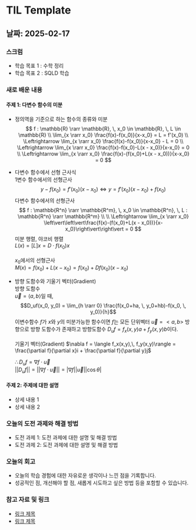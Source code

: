 # TIL Template

## 날짜: 2025-02-17

### 스크럼
- 학습 목표 1 : 수학 정리
- 학습 목표 2 : SQLD 학습

### 새로 배운 내용
#### 주제 1: 다변수 함수의 미분
- 정의역을 기준으로 하는 함수의 종류와 미분
    $$
    f : \mathbb{R} \rarr \mathbb{R}, \, x_0 \in \mathbb{R}, \, L \in \mathbb{R} \\
    \lim_{x \rarr x_0} \frac{f(x)-f(x_0)}{x-x_0} = L = f'(x_0) \\
    \Leftrightarrow \lim_{x \rarr x_0} \frac{f(x)-f(x_0)}{x-x_0} - L = 0
    \\
    \Leftrightarrow \lim_{x \rarr x_0} \frac{f(x)-f(x_0)-L(x - x_0)}{x-x_0} = 0
    \\
    \Leftrightarrow \lim_{x \rarr x_0} \frac{f(x)-(f(x_0)+L(x - x_0))}{x-x_0} = 0
    $$

- 다변수 함수에서 선형 근사식</br>
    1변수 함수에서의 선형근사
    $$
    y - f(x_0) = f'(x_0)(x-x_0) \Leftrightarrow y = f'(x_0)(x-x_0) + f(x_0)
    $$
    다변수 함수에서의 선형근사
    $$
    f : \mathbb{R^n} \rarr \mathbb{R^m}, \, x_0 \in \mathbb{R^n}, \, L : \mathbb{R^n} \rarr \mathbb{R^m} \\
    \\
    \Leftrightarrow \lim_{x \rarr x_0} \left\vert\left\vert\frac{f(x)-(f(x_0)+L(x - x_0))}{x-x_0}\right\vert\right\vert = 0
    $$
    미분 행렬, 야코비 행렬</br>
    $L(x) = [L]x = D\cdot f(x_0)x$</br>
    </br>
    $x_0$에서의 선형근사</br>
    $M(x) = f(x_0) + L(x-x_0) = f(x_0)+Df(x_0)(x-x_0)$

- 방향 도함수와 기울기 벡터(Gradient)</br>
    방향 도함수</br>
    $\vec u = \langle a,\,b \rangle$일 때,
    $$D_uf(x_0, y_0) = \lim_{h \rarr 0} \frac{f(x_0+ha, \, y_0+hb)-f(x_0, \, y_0)}{h}$$
    이변수함수 $f$가 $x$와 $y$의 미분가능한 함수이면 $f$는 모든 단위벡터 $\vec u = <a,\,b>$ 방향으로 방향 도함수가 존재하고 방향도함수 $D_uf = f_x(x,y)a + f_y(x,y)b$이다.</br>
    </br>
    기울기 벡터(Gradient)
    $\nabla f = \langle f_x(x,y),\, f_y(x,y)\rangle = \frac{\partial f}{\partial x}i + \frac{\partial f}{\partial y}j$
    
    $\therefore D_uf = \nabla f \cdot \vec u$</br>
    $\left\vert\left\vert D_uf \right\vert\right\vert = \left\vert\left\vert \nabla f \cdot \vec u \right\vert\right\vert = \left\vert \nabla f \right\vert \left\vert \vec u \right\vert \left\vert \cos\theta \right\vert$


#### 주제 2: 주제에 대한 설명
- 상세 내용 1
- 상세 내용 2

### 오늘의 도전 과제와 해결 방법
- 도전 과제 1: 도전 과제에 대한 설명 및 해결 방법
- 도전 과제 2: 도전 과제에 대한 설명 및 해결 방법

### 오늘의 회고
- 오늘의 학습 경험에 대한 자유로운 생각이나 느낀 점을 기록합니다.
- 성공적인 점, 개선해야 할 점, 새롭게 시도하고 싶은 방법 등을 포함할 수 있습니다.

### 참고 자료 및 링크
- [링크 제목](URL)
- [링크 제목](URL)